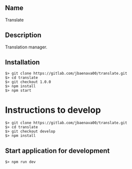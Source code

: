 ## Name

Translate

## Description

Translation manager.

## Installation

```
$> git clone https://gitlab.com/jbaenava00/translate.git
$> cd translate
$> git checkout 1.0.0
$> npm install
$> npm start
```

# Instructions to develop

```
$> git clone https://gitlab.com/jbaenava00/translate.git
$> cd translate
$> git checkout develop
$> npm install
```

## Start application for development

```
$> npm run dev

```
